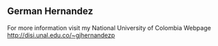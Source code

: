 ## German Hernandez

For more information visit my National University of Colombia Webpage http://disi.unal.edu.co/~gjhernandezp
